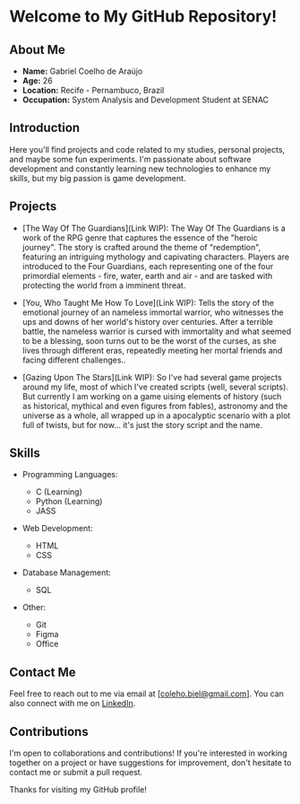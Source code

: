 # Welcome to My GitHub Repository!

## About Me
- **Name:** Gabriel Coelho de Araújo
- **Age:** 26
- **Location:** Recife - Pernambuco, Brazil
- **Occupation:** System Analysis and Development Student at SENAC

## Introduction
Here you'll find projects and code related to my studies, personal projects, and maybe some fun experiments. I'm passionate about software development and constantly learning new technologies to enhance my skills, but my big passion is game development.

## Projects
- [The Way Of The Guardians](Link WIP): The Way Of The Guardians is a work of the RPG genre that captures the essence of the "heroic journey". The story is crafted around the theme of "redemption", featuring an intriguing mythology and capivating characters. Players are introduced to the Four Guardians, each representing one of the four primordial elements - fire, water, earth and air - and are tasked with protecting the world from a imminent threat.

- [You, Who Taught Me How To Love](Link WIP): Tells the story of the emotional journey of an nameless immortal warrior, who witnesses the ups and downs of her world's history over centuries. After a terrible battle, the nameless warrior is cursed with immortality and what seemed to be a blessing, soon turns out to be the worst of the curses, as she lives through different eras, repeatedly meeting her mortal friends and facing different challenges..

- [Gazing Upon The Stars](Link WIP): So I've had several game projects around my life, most of which I've created scripts (well, several scripts). But currently I am working on a game uising elements of history (such as historical, mythical and even figures from fables), astronomy and the universe as a whole, all wrapped up in a apocalyptic scenario with a plot full of twists, but for now... it's just the story script and the name.

## Skills
- Programming Languages: 
  - C (Learning)
  - Python (Learning)
  - JASS
   
- Web Development:
  - HTML
  - CSS

- Database Management:
  - SQL

- Other:
  - Git
  - Figma
  - Office

## Contact Me
Feel free to reach out to me via email at [coleho.biel@gmail.com]. You can also connect with me on [LinkedIn](linkedin.com/in/gabrielcaraujo).

## Contributions
I'm open to collaborations and contributions! If you're interested in working together on a project or have suggestions for improvement, don't hesitate to contact me or submit a pull request.

Thanks for visiting my GitHub profile!
